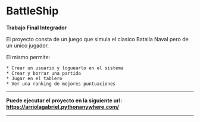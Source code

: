 # BattleShip
<b>Trabajo Final Integrador</b>

El proyecto consta de un juego que simula el clasico Batalla Naval pero de un unico jugador.

El mismo permite:

    * Crear un usuario y loguearlo en el sistema
    * Crear y borrar una partida
    * Jugar en el tablero
    * Ver una ranking de mejores puntuaciones



---------------------------------------------------------------------------------------------------------------------------

<b>Puede ejecutar el proyecto en la siguiente url: https://arriolagabriel.pythonanywhere.com/</b>

---------------------------------------------------------------------------------------------------------------------------

